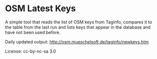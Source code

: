OSM Latest Keys
===============

A simple tool that reads the list of OSM keys from Taginfo, compares it to the table from the last run and lists keys that appear in the database and have not been used before.


Daily updated output: http://osm.mueschelsoft.de/taginfo/newkeys.htm

License: cc-by-nc-sa 3.0
